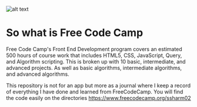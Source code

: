 ![alt text](https://i.imgur.com/i7DL7jv.png)

# So what is Free Code Camp
Free Code Camp's Front End Development program covers an estimated 500 hours of course work that includes HTML5, CSS, JavaScript, Query, and Algorithm scripting.  This is broken up with 10 basic, intermediate, and advanced projects. As well as basic algorithms, intermediate algorithms, and advanced algorithms.

This repository is not for an app but more as a journal where I keep a record of everything I have done and learned from FreeCodeCamp.  You will find the code easily on the directories
https://www.freecodecamp.org/ssharm02

